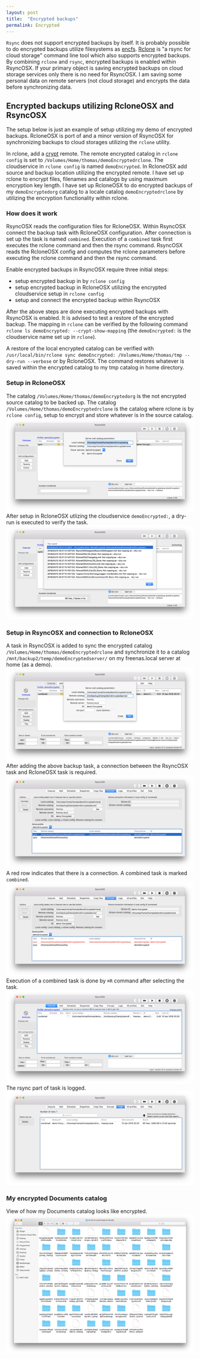 ```yaml
---
layout: post
title:  "Encrypted backups"
permalink: Encrypted
---
```

`Rsync` does not support encrypted backups by itself. It is probably possible to do encrypted backups utilize filesystems as [encfs](https://github.com/vgough/encfs). [Rclone](https://github.com/ncw/rclone) is "a rsync for cloud storage" command line tool which also supports encrypted backups. By combining `rclone` and `rsync`, encrypted backups is enabled within RsyncOSX. If your primary object is saving encrypted backups on cloud storage services only there is no need for RsyncOSX. I am saving some personal data on remote servers (not cloud storage) and encrypts the data before synchronizing data.

## Encrypted backups utilizing RcloneOSX and RsyncOSX

The setup below is just an example of setup utilizing my demo of encrypted backups. RcloneOSX is port of and a minor version of RsyncOSX for synchronizing backups to cloud storages utilizing the `rclone` utility.

In rclone, add a [crypt](https://rclone.org/crypt/) remote. The remote encrypted catalog in `rclone config` is set to `/Volumes/Home/thomas/demoEncryptedrclone`. The cloudservice in `rclone config` is named `demoEncrypted`. In RcloneOSX add source and backup location utilizing the encrypted remote. I have set up rclone to encrypt files, filenames and catalogs by using maximum encryption key length. I have set up RcloneOSX to do encrypted backups of my `demoEncryptedorg` catalog to a locale catalog `demoEncryptedrclone` by utilizing the encryption functionality  within rclone.

### How does it work

RsyncOSX reads the configuration files for RcloneOSX. Within RsyncOSX connect the backup task with RcloneOSX configuration. After connection is set up the task is named `combined`. Execution of a `combined` task first executes the rclone command and then the rsync command. RsyncOSX reads the RcloneOSX config and computes the rclone parameters before executing the rclone command and then the rsync command.

Enable encrypted backups in RsyncOSX require three initial steps:

- setup encrypted backup in by `rclone config`
- setup encrypted backup in RcloneOSX utilizing the encrypted cloudservice setup in `rclone config`
- setup and connect the encrypted backup within RsyncOSX

After the above steps are done executing encrypted backups with RsyncOSX is enabled. It is advised to test a restore of the encrypted backup. The mapping in `rclone` can be verified by the following command `rclone ls demoEncrypted: --crypt-show-mapping` (the `demoEncrypted:` is the cloudservice name set up in `rclone`).

A restore of the local encrypted catalog can be verified with `/usr/local/bin/rclone sync demoEncrypted: /Volumes/Home/thomas/tmp --dry-run --verbose` or by RcloneOSX. The command restores whatever is saved within the encrypted catalog to my tmp catalog in home directory.

### Setup in RcloneOSX

The catalog `/Volumes/Home/thomas/demoEncryptedorg` is the not encrypted source catalog to be backed up. The catalog `/Volumes/Home/thomas/demoEncryptedrclone` is the catalog where rclone is by `rclone config`, setup to encrypt and store whatever is in the source catalog.
![Main view](/images/RsyncOSX/master/encrypted/rclone1.png)
After setup in RcloneOSX utlizing the cloudservice `demoEncrypted:`, a dry-run is executed to verify the task.
![Main view](/images/RsyncOSX/master/encrypted/rclone2.png)

### Setup in RsyncOSX and connection to RcloneOSX

A task in RsyncOSX is added to sync the encrypted catalog `/Volumes/Home/thomas/demoEncryptedrclone` and synchronize it to a catalog `/mnt/backup2/temp/demoEncryptedserver/` on my freenas.local server at home (as a demo).
![Main view](/images/RsyncOSX/master/encrypted/rsync1.png)
After adding the above backup task, a connection between the RsyncOSX task and RcloneOSX task is required.
![Main view](/images/RsyncOSX/master/encrypted/connect1.png)
A red row indicates that there is a connection. A combined task is marked `combined`.
![Main view](/images/RsyncOSX/master/encrypted/connect2.png)
Execution of a combined task is done by `⌘R` command after selecting the task.
![Main view](/images/RsyncOSX/master/encrypted/connect3.png)
The rsync part of task is logged.
![Main view](/images/RsyncOSX/master/encrypted/log.png)

### My encrypted Documents catalog
View of how my Documents catalog looks like encrypted.
![Main view](/images/RsyncOSX/master/encrypted/documents.png)
